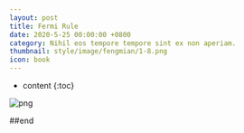 ```yaml
---
layout: post
title: Fermi Rule
date: 2020-5-25 00:00:00 +0800
category: Nihil eos tempore tempore sint ex non aperiam.
thumbnail: style/image/fengmian/1-8.png
icon: book
---
```


* content
{:toc}

![png](\myPage\style\image\miRule_长图0.png)

##end














